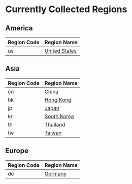# Currently Collected Regions

## America

| Region Code | Region Name |
| --- | --- |
| us | [United States](us/index.md) | 

## Asia

| Region Code | Region Name |
| --- | --- |
| cn | [China](cn/index.md) | 
| hk | [Hong Kong](hk/index.md) | 
| jp | [Japan](jp/index.md) | 
| kr | [South Korea](kr/index.md) | 
| th | [Thailand](th/index.md) | 
| tw | [Taiwan](tw/index.md) | 

## Europe

| Region Code | Region Name |
| --- | --- |
| de | [Germany](de/index.md) | 
